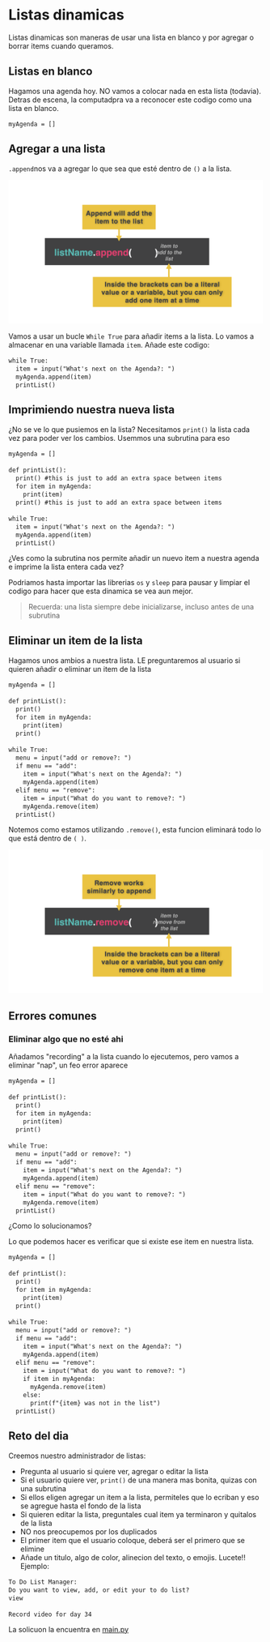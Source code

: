 # Listas dinamicas
Listas dinamicas son maneras de usar una lista en blanco y por agregar o borrar items cuando queramos.
## Listas en blanco

Hagamos una agenda hoy. NO vamos a colocar nada en esta lista (todavia). Detras de escena, la computadpra va a reconocer este codigo como una lista en blanco.

```
myAgenda = []
```

## Agregar a una lista
`.append`nos va a agregar lo que sea que esté dentro de `()` a la lista.

![alt text](../Images/list_append.png)

Vamos a usar un bucle `While True` para añadir items a la lista. Lo vamos a almacenar en una variable llamada `item`. Añade este codigo:

```
while True:
  item = input("What's next on the Agenda?: ")
  myAgenda.append(item)
  printList()
```

## Imprimiendo nuestra nueva lista
¿No se ve lo que pusiemos en la lista? Necesitamos `print()` la lista cada vez para poder ver los cambios. Usemmos una subrutina para eso

```
myAgenda = []

def printList():
  print() #this is just to add an extra space between items
  for item in myAgenda:
    print(item)
  print() #this is just to add an extra space between items

while True:
  item = input("What's next on the Agenda?: ")
  myAgenda.append(item)
  printList()
```

¿Ves como la subrutina nos permite añadir un nuevo item a nuestra agenda e imprime la lista entera cada vez?

Podriamos hasta importar las librerias `os` y `sleep` para pausar y limpiar el codigo para hacer que esta dinamica se vea aun mejor.

> Recuerda: una lista siempre debe inicializarse, incluso antes de una subrutina


## Eliminar un item de la lista

Hagamos unos ambios a nuestra lista. LE preguntaremos al usuario si quieren añadir o eliminar un item de la lista

```
myAgenda = []

def printList():
  print() 
  for item in myAgenda:
    print(item)
  print() 

while True:
  menu = input("add or remove?: ")
  if menu == "add":
    item = input("What's next on the Agenda?: ")
    myAgenda.append(item)
  elif menu == "remove":
    item = input("What do you want to remove?: ")
    myAgenda.remove(item)
  printList()
```

Notemos como estamos utilizando `.remove()`, esta funcion eliminará todo lo que está dentro de `( )`.

![alt text](../Images/list_remove.png)

## Errores comunes

### Eliminar algo que no esté ahi

Añadamos "recording" a la lista cuando lo ejecutemos, pero vamos a eliminar "nap", un feo error aparece

```
myAgenda = []

def printList():
  print() 
  for item in myAgenda:
    print(item)
  print() 

while True:
  menu = input("add or remove?: ")
  if menu == "add":
    item = input("What's next on the Agenda?: ")
    myAgenda.append(item)
  elif menu == "remove":
    item = input("What do you want to remove?: ")
    myAgenda.remove(item)
  printList()
```

¿Como lo solucionamos?

Lo que podemos hacer es verificar que si existe ese item en nuestra lista.

```
myAgenda = []

def printList():
  print() 
  for item in myAgenda:
    print(item)
  print() 

while True:
  menu = input("add or remove?: ")
  if menu == "add":
    item = input("What's next on the Agenda?: ")
    myAgenda.append(item)
  elif menu == "remove":
    item = input("What do you want to remove?: ")
    if item in myAgenda:
      myAgenda.remove(item)
    else:
      print(f"{item} was not in the list")
  printList()
```


## Reto del dia
Creemos nuestro administrador de listas:

* Pregunta al usuario si quiere ver, agregar o editar la lista
* Si el usuario quiere ver, `print()` de una manera mas bonita, quizas con una subrutina
* Si ellos eligen agregar un item a la lista, permiteles que lo ecriban y eso se agregue hasta el fondo de la lista
* Si quieren editar la lista, preguntales cual item ya terminaron y quitalos de la lista
* NO nos preocupemos por los duplicados
* El primer item que el usuario coloque, deberá ser el primero que se elimine
* Añade un titulo, algo de color, alinecion del texto, o emojis. Lucete!!
Ejemplo:

```
To Do List Manager:
Do you want to view, add, or edit your to do list?
view

Record video for day 34
```

La solicuon la encuentra en [main.py](./main.py)